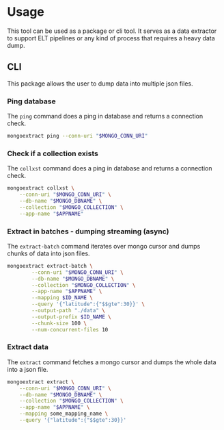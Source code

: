 # Usage
This tool can be used as a package or cli tool.
It serves as a data extractor to support ELT pipelines or any kind of process that requires a heavy data dump.

## CLI

This package allows the user to dump data into multiple json files.

### Ping database
The `ping` command does a ping in database and returns a connection check.


```bash
mongoextract ping --conn-uri "$MONGO_CONN_URI"
```

### Check if a collection exists
The `collxst` command does a ping in database and returns a connection check.


```bash
mongoextract collxst \
	--conn-uri "$MONGO_CONN_URI" \
	--db-name "$MONGO_DBNAME" \
	--collection "$MONGO_COLLECTION" \
	--app-name "$APPNAME"
```


### Extract in batches - dumping streaming (async)
The `extract-batch` command iterates over mongo cursor and dumps chunks of data into json files.


```bash
mongoextract extract-batch \
		--conn-uri "$MONGO_CONN_URI" \
		--db-name "$MONGO_DBNAME" \
		--collection "$MONGO_COLLECTION" \
		--app-name "$APPNAME" \
		--mapping $ID_NAME \
		--query '{"latitude":{"$$gte":30}}' \
		--output-path "./data" \
		--output-prefix $ID_NAME \
		--chunk-size 100 \
		--num-concurrent-files 10
```

### Extract data
The `extract` command fetches a mongo cursor and dumps the whole data into a json file.


```bash
mongoextract extract \
	--conn-uri "$MONGO_CONN_URI" \
	--db-name "$MONGO_DBNAME" \
	--collection "$MONGO_COLLECTION" \
	--app-name "$APPNAME" \
	--mapping some_mapping_name \
	--query '{"latitude":{"$$gte":30}}'
```
